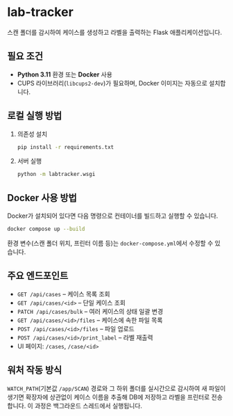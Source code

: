 # lab-tracker

스캔 폴더를 감시하여 케이스를 생성하고 라벨을 출력하는 Flask 애플리케이션입니다.

## 필요 조건

- **Python 3.11** 환경 또는 **Docker** 사용
- CUPS 라이브러리(`libcups2-dev`)가 필요하며, Docker 이미지는 자동으로 설치합니다.

## 로컬 실행 방법

1. 의존성 설치
   ```bash
   pip install -r requirements.txt
   ```
2. 서버 실행
   ```bash
   python -m labtracker.wsgi
   ```

## Docker 사용 방법

Docker가 설치되어 있다면 다음 명령으로 컨테이너를 빌드하고 실행할 수 있습니다.

```bash
docker compose up --build
```

환경 변수(스캔 폴더 위치, 프린터 이름 등)는 `docker-compose.yml`에서 수정할 수 있습니다.

## 주요 엔드포인트

- `GET /api/cases` – 케이스 목록 조회
- `GET /api/cases/<id>` – 단일 케이스 조회
- `PATCH /api/cases/bulk` – 여러 케이스의 상태 일괄 변경
- `GET /api/cases/<id>/files` – 케이스에 속한 파일 목록
- `POST /api/cases/<id>/files` – 파일 업로드
- `POST /api/cases/<id>/print_label` – 라벨 재출력
- UI 페이지: `/cases`, `/case/<id>`

## 워처 작동 방식

`WATCH_PATH`(기본값 `/app/SCAN`) 경로와 그 하위 폴더를 실시간으로 감시하여 새 파일이 생기면 확장자에 상관없이 케이스 이름을 추출해 DB에 저장하고 라벨을 프린터로 전송합니다. 이 과정은 백그라운드 스레드에서 실행됩니다.
